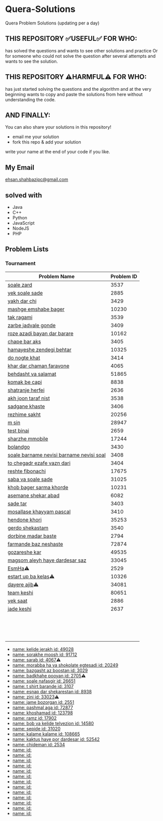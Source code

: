 # Quera-Solutions
Quera Problem Solutions (updating per a day)

## THIS REPOSITORY :white_check_mark:USEFUL:white_check_mark: FOR WHO:
has solved the questions and wants to see other solutions and practice Or for someone who could not solve the question after several attempts and wants to see the solution.

## THIS REPOSITORY :warning:HARMFUL:warning: FOR WHO:
has just started solving the questions and the algorithm and at the very beginning wants to copy and paste the solutions from here without understanding the code.

## AND FINALLY:
You can also share your solutions in this repository!
- email me your solution
- fork this repo & add your solution

write your name at the end of your code if you like.

## My Email
ehsan.shahbazipc@gmail.com

## solved with
- Java
- C++
- Python
- JavaScript
- NodeJS
- PHP

## Problem Lists
### Tournament

| Problem Name | Problem ID |
| ------------ | ---------- |
| [soale zard](https://quera.org/problemset/3537/) | 3537 |
| [yek soale sade](https://quera.org/problemset/2885/) | 2885 |
| [yakh dar chi](https://quera.org/problemset/3429/) | 3429 |
| [mashge emshabe bager](https://quera.org/problemset/10230/) | 10230 |
| [tak ragami](https://quera.org/problemset/3539/) | 3539 |
| [zarbe jadvale gonde](https://quera.org/problemset/3409/) | 3409 |
| [roze azadi bayan dar barare](https://quera.org/problemset/10162/) | 10162 |
| [chape bar aks](https://quera.org/problemset/3405/) | 3405 |
| [hamayeshe zendegi behtar](https://quera.org/problemset/10325/) | 10325 |
| [do nogte khat](https://quera.org/problemset/3414/) | 3414 |
| [khar dar chaman faravone](https://quera.org/problemset/4065/) | 4065 |
| [behdasht va salamat](https://quera.org/problemset/51865/) | 51865 |
| [komak be capi](https://quera.org/problemset/8838/) | 8838 |
| [shatranje herfei](https://quera.org/problemset/2636/) | 2636 |
| [akh joon taraf nist](https://quera.org/problemset/3538/) | 3538 |
| [sadgane khaste](https://quera.org/problemset/3406/) | 3406 |
| [rezhime sakht](https://quera.org/problemset/20256/) | 20256 |
| [m sin](https://quera.org/problemset/28947/) | 28947 |
| [test binai](https://quera.org/problemset/2659/) | 2659 |
| [sharzhe mmobile](https://quera.org/problemset/17244/) | 17244 |
| [bolandgo](https://quera.org/problemset/3430/) | 3430  |
| [soale barname nevisi barname nevisi soal](https://quera.org/problemset/3408/) | 3408 |
| [to chegadr ezafe vazn dari](https://quera.org/problemset/3404/) | 3404 |
| [reshte fibonachi](https://quera.org/problemset/17675/) | 17675 |
| [saba va soale sade](https://quera.org/problemset/31025/) | 31025 |
| [khob bager sarma khorde](https://quera.org/problemset/10231/) | 10231 |
| [asemane shekar abad](https://quera.org/problemset/6082/) | 6082 |
| [sade tar](https://quera.org/problemset/3403/) | 3403 |
| [mosallase khayyam pascal](https://quera.org/problemset/3410/) | 3410 |
| [hendone khori](https://quera.org/problemset/35253/) | 35253 |
| [gerdo shekastam](https://quera.org/problemset/3540/) | 3540 |
| [dorbine madar baste](https://quera.org/problemset/2794/) | 2794 |
| [farmande baz neshaste](https://quera.org/problemset/72874/) | 72874 |
| [gozareshe kar ](https://quera.org/problemset/49535/) | 49535 |
| [magsom aleyh haye dardesar saz](https://quera.org/problemset/33045/) | 33045 |
| [EsmHa](https://quera.org/problemset/2529/):warning: | 2529 |
| [estart up ba kelas](https://quera.org/problemset/10326/):warning: | 10326 |
| [dayere ajib](https://quera.org/problemset/34081/):warning: | 34081 |
| [team keshi](https://quera.org/problemset/80651/) | 80651 |
| [yek saat](https://quera.org/problemset/2886/) | 2886 |
| [jade keshi](https://quera.org/problemset/2637/) | 2637 |
|  |  |
|  |  |
|  |  |
|  |  |
|  |  |
|  |  |
|  |  |
|  |  |
|  |  |
|  |  |
|  |  |
|  |  |
|  |  |
|  |  |
|  |  |


- [name: kelide jerakh id: 49028](https://quera.org/problemset/49028/)
- [name: sorakhe moosh id: 91712](https://quera.org/problemset/91712/)
- [name: sarab id: 4067](https://quera.org/problemset/4067/):warning:
- [name: morabba ha va shokolate egtesadi id: 20249](https://quera.org/problemset/20249/)
- [name: bazgasht az boostan id: 3029](https://quera.org/problemset/3029/)
- [name: badkhahe pooyan id: 2705](https://quera.org/problemset/2705/):warning:
- [name: soale nafasgir id: 26651](https://quera.org/problemset/26651/)
- [name: t shirt barande id: 3107](https://quera.org/problemset/3107/)
- [name: esnap dar shekarestan id: 8938](https://quera.org/problemset/8938/)
- [name: zini id: 33023](https://quera.org/problemset/33023/):warning:
- [name: jame bozorgan id: 2551](https://quera.org/problemset/2551/)
- [name: pashmal aga id: 72877](https://quera.org/problemset/72877/)
- [name: khoshamad id: 123798](https://quera.org/problemset/123798/)
- [name: ramz id: 17902](https://quera.org/problemset/17902/)
- [name: bob va kelide telvezion id: 14580](https://quera.org/problemset/14580/)
- [name: sepide id: 31020](https://quera.org/problemset/31020/)
- [name: kalame kalame id: 108665](https://quera.org/problemset/108665/)
- [name: kaktus haye por dardesar id: 52542](https://quera.org/problemset/52542/)
- [name: chideman id: 2534](https://quera.org/problemset/2534/)
- [name:  id: ]()
- [name:  id: ]()
- [name:  id: ]()
- [name:  id: ]()
- [name:  id: ]()
- [name:  id: ]()
- [name:  id: ]()
- [name:  id: ]()
- [name:  id: ]()
- [name:  id: ]()
- [name:  id: ]()
- [name:  id: ]()
- [name:  id: ]()
